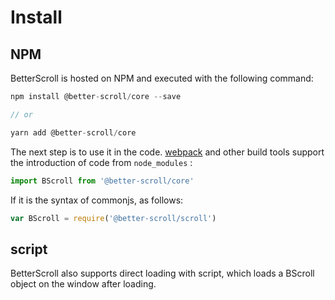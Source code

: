 # Install

## NPM

BetterScroll is hosted on NPM and executed with the following command:

```js
npm install @better-scroll/core --save

// or

yarn add @better-scroll/core
```

The next step is to use it in the code. [webpack](https://webpack.js.org/) and other build tools support the introduction of code from `node_modules` :

``` js
import BScroll from '@better-scroll/core'
```

If it is the syntax of commonjs, as follows:

``` js
var BScroll = require('@better-scroll/scroll')
```

## script

BetterScroll also supports direct loading with script, which loads a BScroll object on the window after loading.
